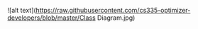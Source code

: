 ![alt text](https://raw.githubusercontent.com/cs335-optimizer-developers/blob/master/Class Diagram.jpg)
